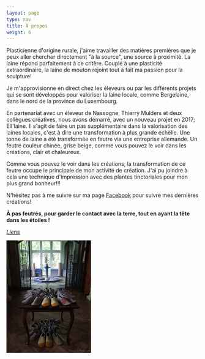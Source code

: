 ```yaml
---
layout: page
type: nav
title: À propos
weight: 6
---
```

Plasticienne d'origine rurale, j'aime travailler des matières premières que je peux aller chercher directement "à la source", une source à proximité. La laine répond parfaitement à ce critère. Couplé à une plasticité extraordinaire, la laine de mouton rejoint tout à fait ma passion pour la sculpture!

Je m'approvisionne en direct chez les éleveurs ou par les différents projets qui se sont développés pour valoriser la laine locale, comme Bergelaine, dans le nord de la province du Luxembourg.

En partenariat avec un éleveur de Nassogne, Thierry Mulders et deux collègues créatives, nous avons démarré, avec  un nouveau projet en 2017; Ell'laine. Il s'agit de faire un pas supplémentaire dans la valorisation des laines locales, c'est à dire une transformation à plus grande échèlle. Une tonne de laine a été transformée en feutre via une entreprise allemande. Un feutre couleur chinée, grise beige, comme vous pouvez le voir dans les créations, clair et chaleureux.

Comme vous pouvez le voir dans les créations, la transformation de ce feutre occupe le principale de mon activité de création. J'ai pu joindre à cela une technique d'impression avec des plantes tinctoriales pour mon plus grand bonheur!!!

N'hésitez pas à me suivre sur ma page [Facebook](https://www.facebook.com/À-pas-feutrés-723057841152925/) pour suivre mes dernières créations!


**À pas feutrés, pour garder le contact avec la terre, tout en ayant la tête dans les étoiles !**

[*Liens*](/liens/)

<div class="centered"><img src="apropos.jpg" alt="feutre"></div>